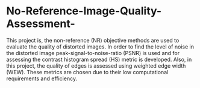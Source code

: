 # No-Reference-Image-Quality-Assessment-

This project is, the non-reference (NR) objective methods are used to evaluate the quality of distorted images. In order to find the level of noise in the distorted image peak-signal-to-noise-ratio (PSNR) is used and for assessing the contrast histogram spread (HS) metric is developed. Also, in this project, the quality of edges is assessed using weighted edge width (WEW). These metrics are chosen due to their low computational requirements and efficiency. 


